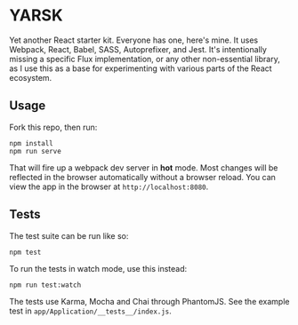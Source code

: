 # YARSK

Yet another React starter kit. Everyone has one, here's mine. It uses Webpack, React, Babel, SASS, Autoprefixer, and Jest. It's intentionally missing a specific Flux implementation, or any other non-essential library, as I use this as a base for experimenting with various parts of the React ecosystem.

## Usage

Fork this repo, then run:

```
npm install
npm run serve
```

That will fire up a webpack dev server in **hot** mode. Most changes will be reflected in the browser automatically without a browser reload. You can view the app in the browser at `http://localhost:8080`.

## Tests

The test suite can be run like so:

```
npm test
```

To run the tests in watch mode, use this instead:

```
npm run test:watch
```

The tests use Karma, Mocha and Chai through PhantomJS. See the example test in `app/Application/__tests__/index.js`.
